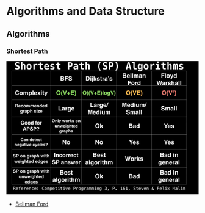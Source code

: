 # Algorithms and Data Structure
## Algorithms
### Shortest Path
![Shortest Path Algorithms](/images/shortest_path_algorithms_comparison.png)
- [Bellman Ford](https://github.com/DKNY1201/programming-python/blob/master/Graph/BellmanFord.py)
